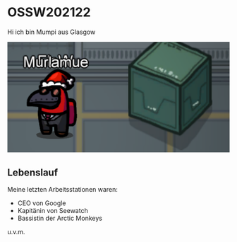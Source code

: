 # OSSW202122

Hi ich bin Mumpi aus Glasgow 

![Weihnachtsvogel von Among us](Weihnachtsvogel.png "Mumpi in Aktion")

## Lebenslauf

Meine letzten Arbeitsstationen waren:
+ CEO von Google
+ Kapitänin von Seewatch
+ Bassistin der Arctic Monkeys

u.v.m.
